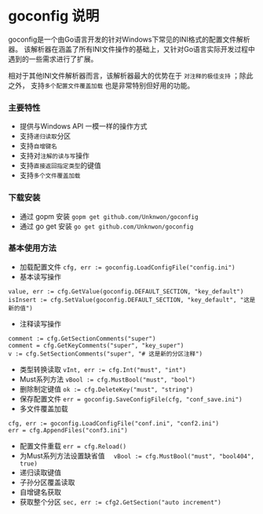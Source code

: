 # goconfig 说明
goconfig是一个由Go语言开发的针对Windows下常见的INI格式的配置文件解析器。
该解析器在涵盖了所有INI文件操作的基础上，又针对Go语言实际开发过程中遇到的一些需求进行了扩展。

相对于其他INI文件解析器而言，该解析器最大的优势在于 ` 对注释的极佳支持 `  ；除此之外，
支持` 多个配置文件覆盖加载 ` 也是非常特别但好用的功能。

### 主要特性

- 提供与Windows API 一模一样的操作方式
- 支持`递归读取`分区
- 支持`自增键名`
- 支持对`注解的读与写`操作
- 支持`直接返回指定类型`的键值
- 支持`多个文件覆盖加载`

### 下载安装

- 通过 gopm 安装 `gopm get github.com/Unknwon/goconfig`
- 通过 go get 安装 `go get github.com/Unknwon/goconfig`

### 基本使用方法

- 加载配置文件 `cfg, err := goconfig.LoadConfigFile("config.ini")`
- 基本读写操作 
```
value, err := cfg.GetValue(goconfig.DEFAULT_SECTION, "key_default")
isInsert := cfg.SetValue(goconfig.DEFAULT_SECTION, "key_default", "这是新的值")
```
- 注释读写操作 
```
comment := cfg.GetSectionComments("super")
comment = cfg.GetKeyComments("super", "key_super")
v := cfg.SetSectionComments("super", "# 这是新的分区注释")
```
- 类型转换读取 `vInt, err := cfg.Int("must", "int")`
- Must系列方法 `vBool := cfg.MustBool("must", "bool")` 
- 删除制定键值 `ok := cfg.DeleteKey("must", "string")`
- 保存配置文件 `err = goconfig.SaveConfigFile(cfg, "conf_save.ini")`
- 多文件覆盖加载
```
cfg, err := goconfig.LoadConfigFile("conf.ini", "conf2.ini")
err = cfg.AppendFiles("conf3.ini")
```
- 配置文件重载 `err = cfg.Reload()`
- 为Must系列方法设置缺省值 `	vBool := cfg.MustBool("must", "bool404", true)`
- 递归读取键值 
- 子孙分区覆盖读取
- 自增键名获取
- 获取整个分区 `sec, err := cfg2.GetSection("auto increment")`
